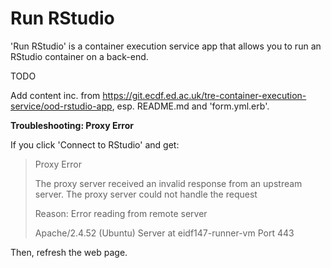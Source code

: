 # Run RStudio

'Run RStudio' is a container execution service app that allows you to run an RStudio container on a back-end.

TODO

Add content inc. from https://git.ecdf.ed.ac.uk/tre-container-execution-service/ood-rstudio-app, esp. README.md and 'form.yml.erb'.

**Troubleshooting: Proxy Error**

If you click 'Connect to RStudio' and get:

> Proxy Error
>
> The proxy server received an invalid response from an upstream server.
> The proxy server could not handle the request
>
> Reason: Error reading from remote server
>
> Apache/2.4.52 (Ubuntu) Server at eidf147-runner-vm Port 443

Then, refresh the web page.
